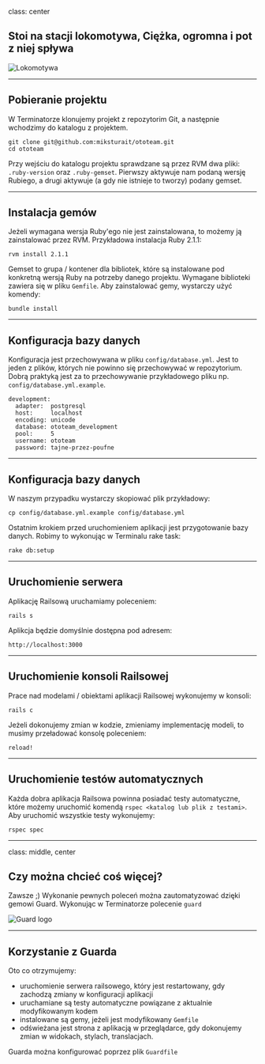 class: center

## Stoi na stacji lokomotywa, Ciężka, ogromna i pot z niej spływa

![Lokomotywa](http://image.ceneo.pl/data/products/13269365/i-eichhorn-czerwona-lokomotywa-na-baterie-4963.jpg)

---

## Pobieranie projektu

W Terminatorze klonujemy projekt z repozytorim Git, a następnie wchodzimy
do katalogu z projektem.

    git clone git@github.com:miksturait/ototeam.git
    cd ototeam

Przy wejściu do katalogu projektu sprawdzane są przez RVM dwa pliki:
`.ruby-version` oraz `.ruby-gemset`. Pierwszy aktywuje nam podaną wersję Rubiego,
a drugi aktywuje (a gdy nie istnieje to tworzy) podany gemset.

---

## Instalacja gemów

Jeżeli wymagana wersja Ruby'ego nie jest zainstalowana, to możemy ją
zainstalować przez RVM. Przykładowa instalacja Ruby 2.1.1:

    rvm install 2.1.1

Gemset to grupa / kontener dla bibliotek, które są instalowane pod
konkretną wersją Ruby na potrzeby danego projektu. Wymagane biblioteki zawiera się
w pliku `Gemfile`. Aby zainstalować gemy, wystarczy użyć komendy:

    bundle install

---

## Konfiguracja bazy danych

Konfiguracja jest przechowywana w pliku `config/database.yml`. Jest to jeden
z plików, których nie powinno się przechowywać w repozytorium. Dobrą praktyką jest
za to przechowywanie przykładowego pliku np. `config/database.yml.example`.

    development:
      adapter:  postgresql
      host:     localhost
      encoding: unicode
      database: ototeam_development
      pool:     5
      username: ototeam
      password: tajne-przez-poufne

---

## Konfiguracja bazy danych

W naszym przypadku wystarczy skopiować plik przykładowy:

    cp config/database.yml.example config/database.yml

Ostatnim krokiem przed uruchomieniem aplikacji jest przygotowanie bazy danych.
Robimy to wykonując w Terminalu rake task:

    rake db:setup

---

## Uruchomienie serwera

Aplikację Railsową uruchamiamy poleceniem:

    rails s

Aplikcja będzie domyślnie dostępna pod adresem:

    http://localhost:3000

---

## Uruchomienie konsoli Railsowej

Prace nad modelami / obiektami aplikacji Railsowej wykonujemy w konsoli:

    rails c

Jeżeli dokonujemy zmian w kodzie, zmieniamy implementację modeli,
to musimy przeładować konsolę poleceniem:

    reload!

---

## Uruchomienie testów automatycznych

Każda dobra aplikacja Railsowa powinna posiadać testy automatyczne, które
możemy uruchomić komendą `rspec <katalog lub plik z testami>`. Aby uruchomić
wszystkie testy wykonujemy:

    rspec spec

---
class: middle, center

## Czy można chcieć coś więcej?

Zawsze ;) Wykonanie pewnych poleceń można zautomatyzować dzięki gemowi Guard.
Wykonując w Terminatorze polecenie `guard`

![Guard logo](http://photos3.meetupstatic.com/photos/event/1/4/3/e/event_213425182.jpeg)

---

## Korzystanie z Guarda

Oto co otrzymujemy:

- uruchomienie serwera railsowego, który jest restartowany, gdy zachodzą
zmiany w konfiguracji aplikacji
- uruchamiane są testy automatyczne powiązane z aktualnie modyfikowanym kodem
- instalowane są gemy, jeżeli jest modyfikowany `Gemfile`
- odświeżana jest strona z aplikacją w przeglądarce, gdy dokonujemy zmian
w widokach, stylach, translacjach.

Guarda można konfigurować poprzez plik `Guardfile`



